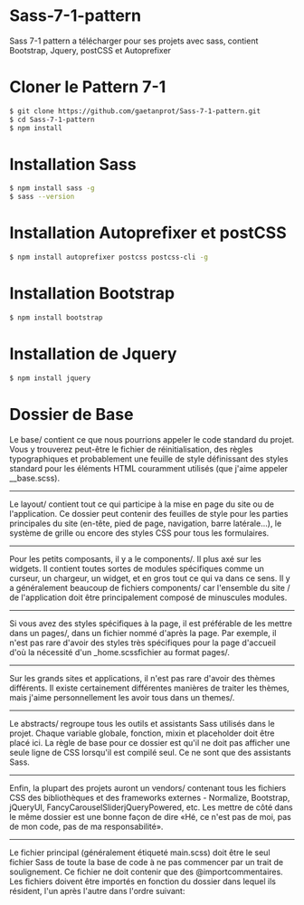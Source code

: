 # Sass-7-1-pattern
Sass 7-1 pattern a télécharger pour ses projets avec sass, contient Bootstrap, Jquery, postCSS et Autoprefixer

# Cloner le Pattern 7-1

```sh
$ git clone https://github.com/gaetanprot/Sass-7-1-pattern.git
$ cd Sass-7-1-pattern
$ npm install
```

# Installation Sass

```sh
$ npm install sass -g
$ sass --version
```

# Installation Autoprefixer et postCSS

```sh
$ npm install autoprefixer postcss postcss-cli -g 
```

# Installation Bootstrap 

```sh
$ npm install bootstrap
```

# Installation de Jquery 

```sh
$ npm install jquery
```

# Dossier de Base

Le base/ contient ce que nous pourrions appeler le code standard du projet. Vous y trouverez peut-être le fichier de réinitialisation, des règles typographiques et probablement une feuille de style définissant des styles standard pour les éléments HTML couramment utilisés (que j'aime appeler __base.scss).

---

Le layout/ contient tout ce qui participe à la mise en page du site ou de l'application. Ce dossier peut contenir des feuilles de style pour les parties principales du site (en-tête, pied de page, navigation, barre latérale…), le système de grille ou encore des styles CSS pour tous les formulaires.

---

Pour les petits composants, il y a le components/. Il plus axé sur les widgets. Il contient toutes sortes de modules spécifiques comme un curseur, un chargeur, un widget, et en gros tout ce qui va dans ce sens. Il y a généralement beaucoup de fichiers components/ car l'ensemble du site / de l'application doit être principalement composé de minuscules modules.

---

Si vous avez des styles spécifiques à la page, il est préférable de les mettre dans un pages/, dans un fichier nommé d'après la page. Par exemple, il n'est pas rare d'avoir des styles très spécifiques pour la page d'accueil d'où la nécessité d'un _home.scssfichier au format pages/.

---

Sur les grands sites et applications, il n'est pas rare d'avoir des thèmes différents. Il existe certainement différentes manières de traiter les thèmes, mais j'aime personnellement les avoir tous dans un themes/.

---

Le abstracts/ regroupe tous les outils et assistants Sass utilisés dans le projet. Chaque variable globale, fonction, mixin et placeholder doit être placé ici.
La règle de base pour ce dossier est qu'il ne doit pas afficher une seule ligne de CSS lorsqu'il est compilé seul. Ce ne sont que des assistants Sass.

---

Enfin, la plupart des projets auront un vendors/ contenant tous les fichiers CSS des bibliothèques et des frameworks externes - Normalize, Bootstrap, jQueryUI, FancyCarouselSliderjQueryPowered, etc. Les mettre de côté dans le même dossier est une bonne façon de dire «Hé, ce n'est pas de moi, pas de mon code, pas de ma responsabilité».

---

Le fichier principal (généralement étiqueté main.scss) doit être le seul fichier Sass de toute la base de code à ne pas commencer par un trait de soulignement. Ce fichier ne doit contenir que des @importcommentaires.
Les fichiers doivent être importés en fonction du dossier dans lequel ils résident, l'un après l'autre dans l'ordre suivant: